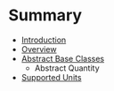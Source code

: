 # Summary

* [Introduction](README.md)
* [Overview](overview.md)
* [Abstract Base Classes](abstract_base_classes.md)
   * Abstract Quantity
* [Supported Units](supported_units.md)

